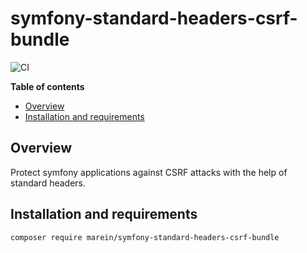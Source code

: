# symfony-standard-headers-csrf-bundle

![CI](https://github.com/marein/symfony-standard-headers-csrf-bundle/workflows/CI/badge.svg?branch=master)

__Table of contents__

* [Overview](#overview)
* [Installation and requirements](#installation-and-requirements)

## Overview

Protect symfony applications against CSRF attacks with the help of standard headers.

## Installation and requirements

```
composer require marein/symfony-standard-headers-csrf-bundle
```

